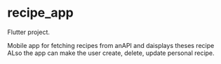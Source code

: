 # recipe_app

 Flutter project.

Mobile app for fetching recipes from anAPI and daisplays theses recipe
ALso the app can make the user create, delete, update personal recipe.

